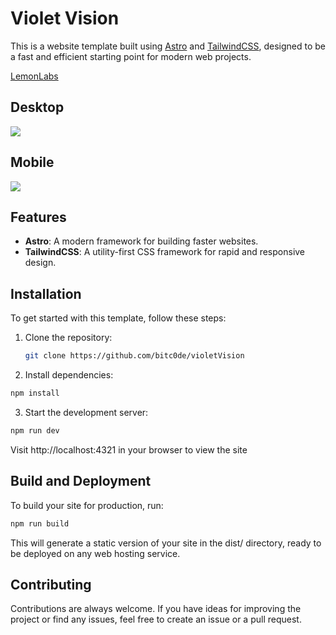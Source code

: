# Violet Vision

This is a website template built using [Astro](https://astro.build/) and [TailwindCSS](https://tailwindcss.com/), designed to be a fast and efficient starting point for modern web projects.

[LemonLabs](https://lemonlabs.es)

## Desktop

![](https://i.ibb.co/Phjg5Dc/descarga.jpg)

## Mobile

![](https://i.ibb.co/SXrGrvw/image.png)

## Features

- **Astro**: A modern framework for building faster websites.
- **TailwindCSS**: A utility-first CSS framework for rapid and responsive design.

## Installation

To get started with this template, follow these steps:

1. Clone the repository:

   ```bash
   git clone https://github.com/bitc0de/violetVision
   ```

2. Install dependencies:

```bash
npm install
```

3. Start the development server:

```bash
npm run dev
```

Visit http://localhost:4321 in your browser to view the site

## Build and Deployment

To build your site for production, run:

```bash
npm run build
```

This will generate a static version of your site in the dist/ directory, ready to be deployed on any web hosting service.

## Contributing

Contributions are always welcome. If you have ideas for improving the project or find any issues, feel free to create an issue or a pull request.

